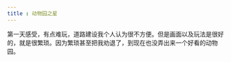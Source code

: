 ```yaml
---
title : 动物园之星 
---
```


第一天感受，有点难玩，道路建设我个人认为很不方便。但是画面以及玩法是很好的，就是很繁琐。因为繁琐甚至把我劝退了，到现在也没弄出来一个好看的动物园。

<ImageList value="games/动物园之星/" :number="30"/>